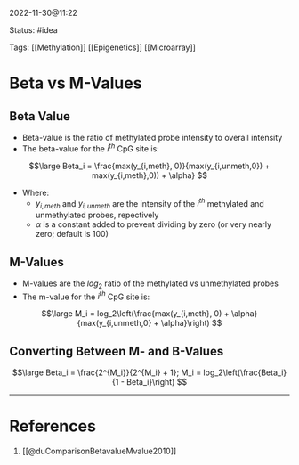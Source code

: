 2022-11-30@11:22

Status: #idea

Tags: [[Methylation]] [[Epigenetics]] [[Microarray]]

# Beta vs M-Values

## Beta Value

* Beta-value is the ratio of methylated probe intensity to overall intensity
* The beta-value for the $i^{th}$ CpG site is:

$$\large
Beta_i = \frac{max(y_{i,meth}, 0)}{max(y_{i,unmeth,0}) + max(y_{i,meth},0)) + \alpha} 
$$
* Where:
	* $y_{i,meth}$ and $y_{i,unmeth}$ are the intensity of the $i^{th}$ methylated and unmethylated probes, repectively
	* $\alpha$ is a constant added to prevent dividing by zero (or very nearly zero; default is 100)

## M-Values

* M-values are the $log_2$ ratio of the methylated vs unmethylated probes
* The m-value for the $i^{th}$ CpG site is:

$$\large
M_i = log_2\left(\frac{max(y_{i,meth}, 0) + \alpha}{max(y_{i,unmeth,0} + \alpha}\right)
$$
## Converting Between M- and B-Values

$$\large
Beta_i = \frac{2^{M_i}}{2^{M_i} + 1}; M_i = log_2\left(\frac{Beta_i}{1 - Beta_i}\right)
$$

---
# References
1. [[@duComparisonBetavalueMvalue2010]]